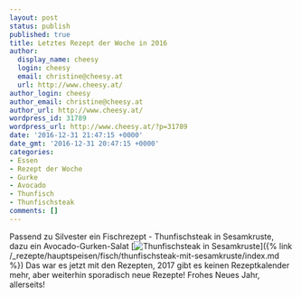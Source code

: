 ```yaml
---
layout: post
status: publish
published: true
title: Letztes Rezept der Woche in 2016
author:
  display_name: cheesy
  login: cheesy
  email: christine@cheesy.at
  url: http://www.cheesy.at/
author_login: cheesy
author_email: christine@cheesy.at
author_url: http://www.cheesy.at/
wordpress_id: 31789
wordpress_url: http://www.cheesy.at/?p=31789
date: '2016-12-31 21:47:15 +0000'
date_gmt: '2016-12-31 20:47:15 +0000'
categories:
- Essen
- Rezept der Woche
- Gurke
- Avocado
- Thunfisch
- Thunfischsteak
comments: []
---
```

Passend zu Silvester ein Fischrezept - Thunfischsteak in Sesamkruste, dazu ein Avocado-Gurken-Salat
[![Thunfischsteak in Sesamkruste](http://www.cheesy.at/wp-content/uploads/Thunfischsteak-in-Sesamkruste.jpg)]({% link /_rezepte/hauptspeisen/fisch/thunfischsteak-mit-sesamkruste/index.md %})
Das war es jetzt mit den Rezepten, 2017 gibt es keinen Rezeptkalender mehr, aber weiterhin sporadisch neue Rezepte!
Frohes Neues Jahr, allerseits!
